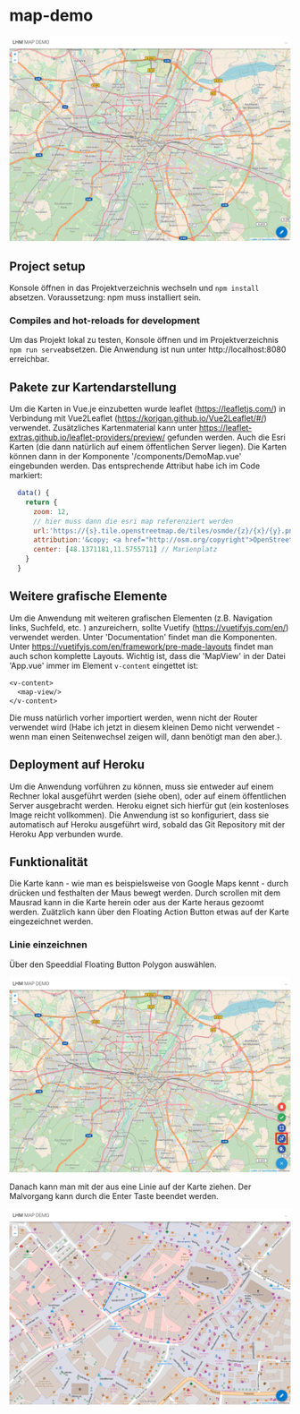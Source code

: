 # map-demo

![Map demo](/images/startseite.png)

## Project setup

Konsole öffnen in das Projektverzeichnis wechseln und `npm install` absetzen. Voraussetzung: npm muss installiert sein. 

### Compiles and hot-reloads for development

Um das Projekt lokal zu testen, Konsole öffnen und im Projektverzeichnis `npm run serve`absetzen. Die Anwendung ist nun unter http://localhost:8080 erreichbar.

## Pakete zur Kartendarstellung

Um die Karten in Vue.je einzubetten wurde leaflet (https://leafletjs.com/) in Verbindung mit Vue2Leaflet (https://korigan.github.io/Vue2Leaflet/#/) verwendet. Zusätzliches Kartenmaterial kann unter https://leaflet-extras.github.io/leaflet-providers/preview/ gefunden werden. Auch die Esri Karten (die dann natürlich auf einem öffentlichen Server liegen). Die Karten können dann in der Komponente '/components/DemoMap.vue' eingebunden werden. Das entsprechende Attribut habe ich im Code markiert:

```Javascript
  data() {
    return {
      zoom: 12,
      // hier muss dann die esri map referenziert werden
      url:'https://{s}.tile.openstreetmap.de/tiles/osmde/{z}/{x}/{y}.png',
      attribution:'&copy; <a href="http://osm.org/copyright">OpenStreetMap</a> contributors',
      center: [48.1371181,11.5755711] // Marienplatz
    }
  }
```

## Weitere grafische Elemente

Um die Anwendung mit weiteren grafischen Elementen (z.B. Navigation links, Suchfeld, etc. ) anzureichern, sollte Vuetify (https://vuetifyjs.com/en/) verwendet werden. Unter 'Documentation' findet man die Komponenten. Unter https://vuetifyjs.com/en/framework/pre-made-layouts findet man auch schon komplette Layouts. Wichtig ist, dass die 'MapView' in der Datei 'App.vue' immer im Element `v-content` eingettet ist:

```
<v-content>
  <map-view/>
</v-content>
```

Die muss natürlich vorher importiert werden, wenn nicht der Router verwendet wird (Habe ich jetzt in diesem kleinen Demo nicht verwendet - wenn man einen Seitenwechsel zeigen will, dann benötigt man den aber.).

## Deployment auf Heroku

Um die Anwendung vorführen zu können, muss sie entweder auf einem Rechner lokal ausgeführt werden (siehe oben), oder auf einem öffentlichen Server ausgebracht werden. Heroku eignet sich hierfür gut (ein kostenloses Image reicht vollkommen). Die Anwendung ist so konfiguriert, dass sie automatisch auf Heroku ausgeführt wird, sobald das Git Repository mit der Heroku App verbunden wurde.

## Funktionalität

Die Karte kann - wie man es beispielsweise von Google Maps kennt - durch drücken und festhalten der Maus bewegt werden. Durch scrollen mit dem Mausrad kann in die Karte herein oder aus der Karte heraus gezoomt werden. Zuätzlich kann über den Floating Action Button etwas auf der Karte eingezeichnet werden. 

### Linie einzeichnen

Über den Speeddial Floating Button Polygon auswählen. 

![Map demo](/images/speed_dial_offen_polygon.png)

Danach kann man mit der aus eine Linie auf der Karte ziehen. Der Malvorgang kann durch die Enter Taste beendet werden.

![Map demo](/images/polygon.png)


 

